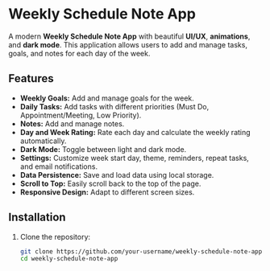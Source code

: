 # Weekly Schedule Note App

A modern **Weekly Schedule Note App** with beautiful **UI/UX**, **animations**, and **dark mode**. This application allows users to add and manage tasks, goals, and notes for each day of the week.

## Features

- **Weekly Goals:** Add and manage goals for the week.
- **Daily Tasks:** Add tasks with different priorities (Must Do, Appointment/Meeting, Low Priority).
- **Notes:** Add and manage notes.
- **Day and Week Rating:** Rate each day and calculate the weekly rating automatically.
- **Dark Mode:** Toggle between light and dark mode.
- **Settings:** Customize week start day, theme, reminders, repeat tasks, and email notifications.
- **Data Persistence:** Save and load data using local storage.
- **Scroll to Top:** Easily scroll back to the top of the page.
- **Responsive Design:** Adapt to different screen sizes.

## Installation

1. Clone the repository:
   ```bash
   git clone https://github.com/your-username/weekly-schedule-note-app.git
   cd weekly-schedule-note-app
